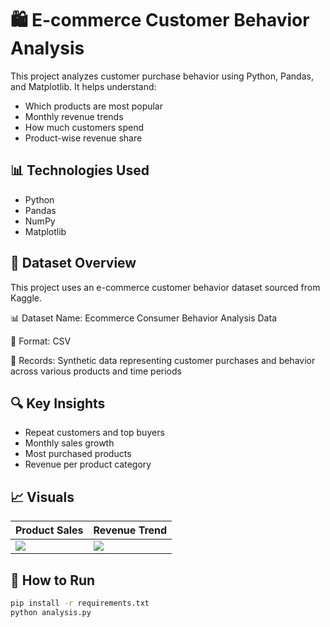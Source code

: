 # 🛍️ E-commerce Customer Behavior Analysis

This project analyzes customer purchase behavior using Python, Pandas, and Matplotlib. It helps understand:
- Which products are most popular
- Monthly revenue trends
- How much customers spend
- Product-wise revenue share

## 📊 Technologies Used
- Python
- Pandas
- NumPy
- Matplotlib

## 📁 Dataset Overview
This project uses an e-commerce customer behavior dataset sourced from Kaggle.

📊 Dataset Name: Ecommerce Consumer Behavior Analysis Data

📁 Format: CSV

📄 Records: Synthetic data representing customer purchases and behavior across various products and time periods

## 🔍 Key Insights
- Repeat customers and top buyers
- Monthly sales growth
- Most purchased products
- Revenue per product category

## 📈 Visuals
| Product Sales | Revenue Trend |
|---------------|---------------|
| ![](images/product_sales.png) | ![](images/revenue_trend.png) |

## 📂 How to Run

```bash
pip install -r requirements.txt
python analysis.py
